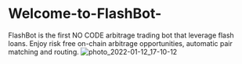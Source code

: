 # Welcome-to-FlashBot-
FlashBot is the first NO CODE arbitrage trading bot that leverage flash loans. Enjoy risk free on-chain arbitrage opportunities, automatic pair matching and routing. 
![photo_2022-01-12_17-10-12](https://github.com/sniper-bot2022/Welcome-to-FlashBot-/assets/110840758/32f9cb82-fa47-476a-9dcd-982c3060660c)
